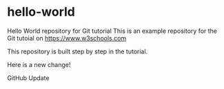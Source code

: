 # hello-world
Hello World repository for Git tutorial
This is an example repository for the Git tutoial on https://www.w3schools.com

This repository is built step by step in the tutorial.

Here is a new change!

GitHub Update
